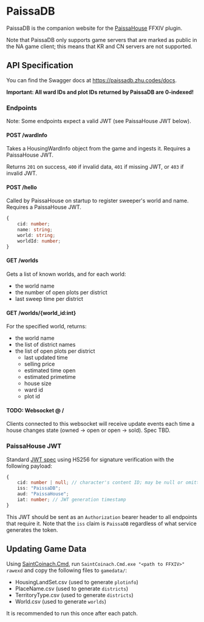 # PaissaDB

PaissaDB is the companion website for the [PaissaHouse](https://github.com/zhudotexe/FFXIV_PaissaHouse) FFXIV plugin.

Note that PaissaDB only supports game servers that are marked as public in the NA game client; this means that
KR and CN servers are not supported.

## API Specification

You can find the Swagger docs at https://paissadb.zhu.codes/docs.

**Important: All ward IDs and plot IDs returned by PaissaDB are 0-indexed!**

### Endpoints

Note: Some endpoints expect a valid JWT (see PaissaHouse JWT below).

#### POST /wardInfo

Takes a HousingWardInfo object from the game and ingests it. Requires a PaissaHouse JWT.

Returns `201` on success, `400` if invalid data, `401` if missing JWT, or `403` if invalid JWT.

#### POST /hello

Called by PaissaHouse on startup to register sweeper's world and name. Requires a PaissaHouse JWT.

```typescript
{
    cid: number;
    name: string;
    world: string;
    worldId: number;
}
```

#### GET /worlds

Gets a list of known worlds, and for each world:

- the world name
- the number of open plots per district
- last sweep time per district

#### GET /worlds/{world_id:int}

For the specified world, returns:

- the world name
- the list of district names
- the list of open plots per district
    - last updated time
    - selling price
    - estimated time open
    - estimated primetime
    - house size
    - ward id
    - plot id

#### TODO: Websocket @ /

Clients connected to this websocket will receive update events each time a house changes state (owned -> open or open ->
sold). Spec TBD.

### PaissaHouse JWT

Standard [JWT spec](https://jwt.io/) using HS256 for signature verification with the following payload:

```typescript
{
    cid: number | null; // character's content ID; may be null or omitted for anonymous contribution
    iss: "PaissaDB";
    aud: "PaissaHouse";
    iat: number; // JWT generation timestamp
}
```

This JWT should be sent as an `Authorization` bearer header to all endpoints that require it. Note that the `iss` claim
is `PaissaDB` regardless of what service generates the token.

## Updating Game Data

Using [SaintCoinach.Cmd](https://github.com/ufx/SaintCoinach), run `SaintCoinach.Cmd.exe "<path to FFXIV>" rawexd`
and copy the following files to `gamedata/`:

- HousingLandSet.csv (used to generate `plotinfo`)
- PlaceName.csv (used to generate `districts`)
- TerritoryType.csv (used to generate `districts`)
- World.csv (used to generate `worlds`)

It is recommended to run this once after each patch.
